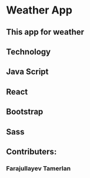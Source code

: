 # Weather App
## This app for weather 
## Technology
## **Java Script**
## **React** 
## **Bootstrap**
## **Sass**

## Contributers: 
### Farajullayev Tamerlan
